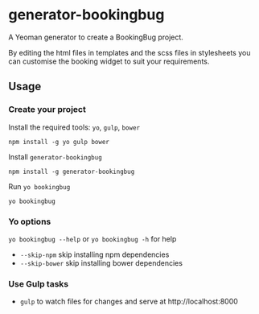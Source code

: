 # generator-bookingbug

A Yeoman generator to create a BookingBug project.

By editing the html files in templates and the scss files in stylesheets you
can customise the booking widget to suit your requirements.

## Usage

### Create your project

Install the required tools: `yo`, `gulp`, `bower`
```
npm install -g yo gulp bower
```

Install `generator-bookingbug`
```
npm install -g generator-bookingbug
```

Run `yo bookingbug`
```
yo bookingbug
```

### Yo options
`yo bookingbug --help` or `yo bookingbug -h` for help

* `--skip-npm` skip installing npm dependencies
* `--skip-bower` skip installing bower dependencies


### Use Gulp tasks

* `gulp` to watch files for changes and serve at http://localhost:8000
